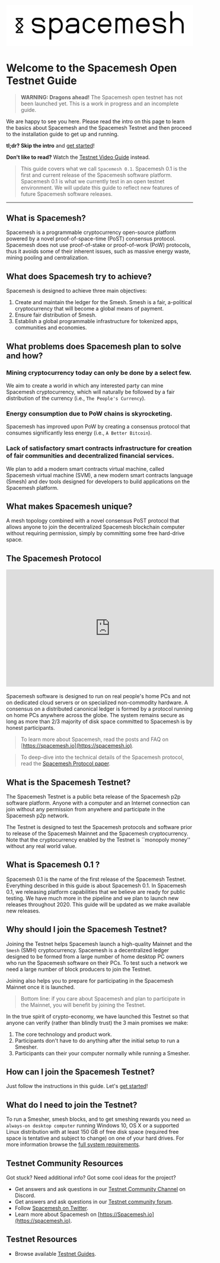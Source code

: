 ![](/images/logo.png)

# Welcome to the Spacemesh Open Testnet Guide

> **WARNING: Dragons ahead!** The Spacemesh open testnet has not been launched yet. This is a work in progress and an incomplete guide.

We are happy to see you here. Please read the intro on this page to learn the basics about Spacemesh and the Spacemesh Testnet and then proceed to the installation guide to get up and running.

**tl;dr? Skip the intro** and [get started](guide/install.md)!

**Don't like to read?** Watch the [Testnet Video Guide](#) instead.

> This guide covers what we call `Spacemesh 0.1`. Spacemesh 0.1 is the first and current release of the Spacemesh software platform. Spacemesh 0.1 is what we currently test in an open testnet environment. We will update this guide to reflect new features of future Spacemesh software releases.

---

## What is Spacemesh?
Spacemesh is a programmable cryptocurrency open-source platform powered by a novel proof-of-space-time (PoST) consensus protocol. Spacemesh does not use proof-of-stake or proof-of-work (PoW) protocols, thus it avoids some of their inherent issues, such as massive energy waste, mining pooling and centralization.

## What does Spacemesh try to achieve?
Spacemesh is designed to achieve three main objectives:
1. Create and maintain the ledger for the Smesh. Smesh is a fair, a-political cryptocurrency that will become a global means of payment.
2. Ensure fair distribution of Smesh.
3. Establish a global programmable infrastructure for tokenized apps, communities and economies.

## What problems does Spacemesh plan to solve and how?

### Mining cryptocurrency today can only be done by a select few.
We aim to create a world in which any interested party can mine Spacemesh cryptocurrency, which will naturally be followed by a fair distribution of the currency (i.e., `The People's Currency`).

### Energy consumption due to PoW chains is skyrocketing.
Spacemesh has improved upon PoW by creating a consensus protocol that consumes significantly less energy (i.e., `A Better Bitcoin`).

### Lack of satisfactory smart contracts infrastructure for creation of fair communities and decentralized financial services.
We plan to add a modern smart contracts virtual machine, called Spacemesh virtual machine (SVM), a new modern smart contracts language (Smesh) and dev tools designed for developers to build applications on the Spacemesh platform.

## What makes Spacemesh unique?
A mesh topology combined with a novel consensus PoST protocol that allows anyone to join the decentralized Spacemesh blockchain computer without requiring permission, simply by committing some free hard-drive space.

## The Spacemesh Protocol
<div width="100%" align="center">
<iframe width="560" height="315" src="https://www.youtube-nocookie.com/embed/videoseries?list=PL5BszCNLCnMP49lAl2OWX3L8GK50ngq0Y" frameborder="0" allow="accelerometer; autoplay; encrypted-media; gyroscope; picture-in-picture" allowfullscreen></iframe>
</div>

Spacemesh software is designed to run on real people's home PCs and not on dedicated cloud servers or on specialized non-commodity hardware. A consensus on a distributed canonical ledger is formed by a protocol running on home PCs anywhere across the globe. The system remains secure as long as more than 2/3 majority of disk space committed to Spacemesh is by honest participants.

> To learn more about Spacemesh, read the posts and FAQ on [https://spacemesh.io](https://spacemesh.io).

> To deep-dive into the technical details of the Spacemesh protocol, read the [Spacemesh Protocol paper](https://spacemesh.io/spacemesh-protocol-v1-0).

## What is the Spacemesh Testnet?
The Spacemesh Testnet is a public beta release of the Spacemesh p2p software platform. Anyone with a computer and an Internet connection can join without any permission from anywhere and participate in the Spacemesh p2p network.

The Testnet is designed to test the Spacemesh protocols and software prior to release of the Spacemesh Mainnet and the Spacemesh cryptocurrency. Note that the cryptocurrency enabled by the Testnet is ``monopoly money'' without any real world value.

## What is Spacemesh 0.1 ?
Spacemesh 0.1 is the name of the first release of the Spacemesh Testnet. Everything described in this guide is about Spacemesh 0.1. In Spacemesh 0.1, we releasing platform capabilities that we believe are ready for public testing. We have much more in the pipeline and we plan to launch new releases throughout 2020. This guide will be updated as we make available new releases.

## Why should I join the Spacemesh Testnet?
Joining the Testnet helps Spacemesh launch a high-quality Mainnet and the `Smesh` (SMH) cryptocurrency. Spacemesh is a decentralized ledger designed to be formed from a large number of home desktop PC owners who run the Spacemesh software on their PCs. To test such a network we need a large number of block producers to join the Testnet.

Joining also helps you to prepare for participating in the Spacemesh Mainnet once it is launched.

> Bottom line: if you care about Spacemesh and plan to participate in the Mainnet, you will benefit by joining the Testnet.

In the true spirit of crypto-economy, we have launched this Testnet so that anyone can verify (rather than blindly trust) the 3 main promises we make:
1. The core technology and product work.
2. Participants don't have to do anything after the initial setup to run a Smesher.
3. Participants can their your computer normally while running a Smesher.

## How can I join the Spacemesh Testnet?
Just follow the instructions in this guide. Let's [get started](guide/install.md)!

## What do I need to join the Testnet?
To run a Smesher, smesh blocks, and to get smeshing rewards you need `an always-on desktop computer` running Windows 10, OS X or a supported Linux distribution with at least 150 GB of free disk space (required free space is tentative and subject to change) on one of your hard drives. For more information browse the [full system requirements](requirements.md).

## Testnet Community Resources
Got stuck? Need additional info? Got some cool ideas for the project?
- Get answers and ask questions in our [Testnet Community Channel](https://discord.gg/Mf8T4Db) on Discord.
- Get answers and ask questions in our [Testnet community forum](https://discord.gg/ASpy52C).
- Follow [Spacemesh on Twitter](https://twitter.com/teamspacemesh).
- Learn more about Spacemesh on [https://Spacemesh.io](https://spacemesh.io).

## Testnet Resources
- Browse available [Testnet Guides](all.md).
